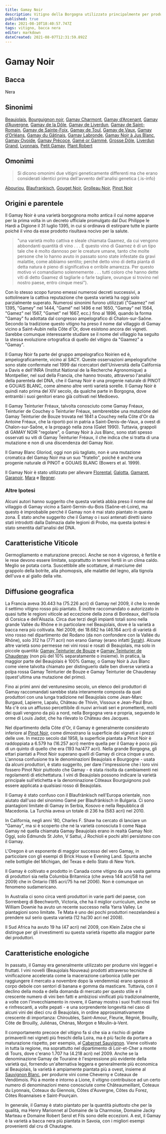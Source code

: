 ```yaml
---
title: Gamay Noir
description: Vitigno della Borgogna utilizzato principalmente per produrre vini da consumare giovani
published: true
date: 2021-08-10T18:40:57.747Z
tags: vitigno, bacca nera
editor: markdown
dateCreated: 2021-08-07T12:31:59.892Z
---
```


# Gamay Noir

## Bacca
Nera

## Sinonimi
[Beaujolais](/vitigni/bacca-nera/beaujolais), [Bourguignon noir](/vitigni/bacca-nera/bourguignon-noir), [Gamay Charmont](/vitigni/bacca-nera/gamay-charmont), [Gamay d’Arcenant](/vitigni/bacca-nera/gamay-d-arcenant), [Gamay d’Auvergne](/vitigni/bacca-nera/gamay-d-auvergne),
[Gamay de la Dôle](/vitigni/bacca-nera/gamay-de-la-dole), [Gamay de Liverdun](/vitigni/bacca-nera/gamay-de-liverdun), [Gamay de Saint-Romain](/vitigni/bacca-nera/gamay-de-saint-Romain), [Gamay de Sainte-Foix](/vitigni/bacca-nera/gamay-de-sainte-foix), [Gamay de Toul](/vitigni/bacca-nera/famay-de-toul), [Gamay de Vaux](/vitigni/bacca-nera/gamay-de-vaux), [Gamay d’Orléans](/vitigni/bacca-nera/gamay-d-orleans), [Gamay du Gâtinais](/vitigni/bacca-nera/gamay-du-gatinais), [Gamay Labronde](/vitigni/bacca-nera/gamay-labronde), [Gamay Noir à Jus Blanc](/vitigni/bacca-nera/gamay-noir-a-jus-blanc), [Gamay Ovoide](/vitigni/bacca-nera/gamay-ovoide), [Gamay Précoce](/vitigni/bacca-nera/gamay-precoce), [Gamé or Gammé](/vitigni/bacca-nera/Game-or-Gamme), [Grosse Dôle](/vitigni/bacca-nera/grosse-dole), [Liverdun Grand](/vitigni/bacca-nera/liverdun-grand), [Lyonnais](/vitigni/bacca-nera/lyonnais), [Petit Gamay](/vitigni/bacca-nera/petit-gamay), [Plant Robert](/vitigni/bacca-nera/plant-robert)



## Omonimi
> Si dicono omonimi due vitigni geneticamente differenti ma che erano considerati identici prima dell'avvento dell'analisi genetica
{.is-info}

[Abouriou](/vitigni/Francia/bacca-nera/abouriou), [Blaufrankisch](/vitigni/Austria/bacca-nera/blaufrankisch), [Gouget Noir](/vitigni/bacca-nera/gouget-noir), [Grolleau Noir](/vitigni/bacca-nera/grolleau-noir), [Pinot Noir](/vitigni/Francia/bacca-nera/pinot-noir)

## Origini e parentele
Il Gamay Noir è una varietà borgognona molto antica il cui nome apparve per la prima volta in un decreto ufficiale promulgato dal Duc Philippe le Hardi a Digione il 31 luglio 1395, in cui si ordinava di estirpare tutte le piante poiché il vino da esse prodotto risultava nocivo per la salute.

> "una varietà molto cattiva e sleale chiamata Gaamez, da cui vengono abbondanti quantità di vino . . . E questo vino di Gaamez è di un tipo tale che è molto dannoso per le creature umane, tanto che molte persone che lo hanno avuto in passato sono state infestate da gravi malattie, come abbiamo sentito; perché detto vino di detta pianta di detta natura è pieno di significativa e orribile amarezza. Per questo motivo vi comandiamo solennemente . . . tutti coloro che hanno dette viti di detto Gaamez di tagliarle o farle tagliare, ovunque si trovino nel nostro paese, entro cinque mesi").

Con lo stesso scopo furono emessi numerosi decreti successivi, a sottolineare la cattiva reputazione che questa varietà ha oggi solo parzialmente superato. Numerosi sinonimi furono utilizzati ("Gaamez" nel 1395, "Gamey" nel 1444, "Gamé" nel 1496 e nel 1650, "Gamay" nel 1564, "Gamez" nel 1567, "Gamet" nel 1667, ecc.) fino al 1896, quando la forma "Gamay" fu adottata dal congresso ampelografico di Chalon-sur-Saône. Secondo la tradizione questo vitigno ha preso il nome dal villaggio di Gamay vicino a Saint-Aubin nella Côte d'Or, dove esistono ancora dei vigneti. Sarebbe comunque interessante studiare se il nome del villaggio ha seguito la stessa evoluzione ortografica di quello del vitigno da "Gaamez" a "Gamay".

Il Gamay Noir fa parte del gruppo ampelografico Noirien ed è, ampelograficamente, vicino al SACY. Queste osservazioni ampelografiche sono state confermate nel 1999 dai ricercatori dell'Università della California a Davis e dell'INRA (Institut National de la Recherche Agronomique) a Montpellier, nel sud della Francia, che hanno trovato, attraverso l'analisi della parentela del DNA, che il Gamay Noir è una progenie naturale di PINOT e GOUAIS BLANC, come almeno altre venti varietà sorelle. Il Gamay Noir è quindi nato prima del XIV secolo, da qualche parte in Borgogna, dove entrambi i suoi genitori erano già coltivati nel Medioevo.

Il Gamay Teinturier Fréaux, talvolta conosciuto come Gamay Fréaux, Teinturier de Couchey o Teinturier Fréaux, sembrerebbe una mutazione del Gamay Teinturier de Bouze trovata nel 1841 a Couchey nella Côte d'Or da Antoine Fréaux, che la riportò poi in patria a Saint-Denis-de-Vaux, a ovest di Chalon-sur-Saône, e la propagò nella zona (Galet 1990). Tuttavia, grappoli di GAMAY NOIR "regolare", o Gamay Noir à Jus Blanc, sono stati spesso osservati su viti di Gamay Teinturier Fréaux, il che indica che si tratta di una mutazione e non di una discendenza del Gamay Noir.

Il Gamay Blanc Gloriod, oggi non più tagliato, non è una mutazione cromatica del Gamay Noir ma un suo "fratello", poiché è anche una progenie naturale di PINOT e GOUAIS BLANC (Bowers et al. 1999).

Il Gamay Noir è stato utilizzato per allevare [Florental](/vitigni/bacca-nera/florental), [Galotta](/vitigni/bacca-nera/galotta), [Gamaret](/vitigni/bacca-nera/gamaret), [Garanoir](/vitigni/bacca-nera/garanoir), [Mara](/vitigni/bacca-nera/mara) e [Regner](/vitigni/bacca-nera/regner).

### Altre Ipotesi

Alcuni autori hanno suggerito che questa varietà abbia preso il nome dal villaggio di Gamay vicino a Saint-Sernin-du-Bois (Saône-et-Loire), ma questo è improbabile perché il Gamay non è mai stato piantato in questa zona. È stato anche suggerito che il Gamay o i suoi antenati diretti siano stati introdotti dalla Dalmazia dalle legioni di Probo, ma questa ipotesi è stato smentita dall'analisi del DNA.

## Caratteristiche Viticole

Germogliamento e maturazione precoci. Anche se non è vigoroso, è fertile e le rese devono essere limitate, soprattutto in terreni fertili in un clima caldo. Meglio se potata corta. Suscettibile alle scottature, al marciume del grappolo della botrite, alla phomopsis, alle malattie del legno, alla tignola dell'uva e al giallo della vite.

## Diffusione geografica

La Francia aveva 30.443 ha (75.226 acri) di Gamay nel 2009, il che lo rende il settimo vitigno rosso più piantato. È inoltre raccomandato o autorizzato in quasi tutte le regioni viticole ad eccezione della zona di Bordeaux, dell'isola di Corsica e dell'Alsazia. Circa due terzi degli impianti totali sono nella grande Vallée du Rhône e in particolare nel Beaujolais, dove è la varietà a bacca nera più coltivata. Nel 2009, dei 18.682 ha (46.164 acri) di varietà di vino rosso nel dipartimento del Rodano (da non confondere con la Vallée du Rhône), solo 312 ha (771 acri) non erano Gamay (erano infatti [Syrah](/vitigni/Italia/bacca-nera/syrah)). Alcune altre varietà sono permesse nei vini rossi e rosati di Beaujolais, ma solo in piccole quantità: [Gamay Teinturier de Bouze](/vitigni/bacca-nera/gamay-teinturier-de-bouze) e [Gamay Teinturier de Chaudenay](/vitigni/bacca-nera/gamay-teinturier-de-chaudenay) (non più del 10% separatamente o insieme). In pratica, la maggior parte del Beaujolais è 100% Gamay, o Gamay Noir à Jus Blanc come viene talvolta chiamato per distinguerlo dalle ben diverse varietà a polpa rossa Gamay Teinturier de Bouze e Gamay Teinturier de Chaudenay (quest'ultima una mutazione del primo).

Fino ai primi anni del ventunesimo secolo, un elenco deii produttori di Gamay raccomandati sarebbe stata interamente composta da quei produttori con una lunga tradizione nel Beaujolais come Jean-Marc Burgaud, Lapierre, Lapalu, Château de Thivin, Vissoux e Jean-Paul Brun. Ma c'è ora un afflusso percettibile di nuovi arrivati seri e promettenti, molti dei quali vengono da più a nord, nella Borgogna vera e propria, seguendo le orme di Louis Jadot, che ha rilevato lo Château des Jacques.

Nel dipartimento della Côte d'Or, il Gamay è generalmente considerato inferiore al [Pinot Noir](/vitigni/Francia/bacca-nera/pinot-noir), come dimostrano la superficie dei vigneti e i prezzi delle uve. In mezzo secolo dal 1958, la superficie piantata a Pinot Noir è raddoppiata a 6.579 ha (16.257 acri) mentre quella per il Gamay è poco più di un quinto di quello che era (193 ha/477 acri). Nella grande Borgogna, gli ettari piantati a Pinot Noir superano quelli di Gamay di circa cinque a uno. L'annosa confusione tra le denominazioni Beaujolais e Bourgogne - usata da alcuni produttori, è stato suggerito, per dare l'impressione che i loro vini fossero Pinot Noir piuttosto che Gamay - è stata risolta da cambiamenti nei regolamenti di etichettatura. I vini di Beaujolais possono indicare la varietà principale sull'etichetta e la denominazione Côteaux Bourguignons può essere applicata a qualsiasi rosso di Beaujolais.

Il Gamay è stato confuso con il Blaufränkisch nell'Europa orientale, non aiutato dall'uso del sinonimo Gamé per Blaufränkisch in Bulgaria. Ci sono piantagioni limitate di Gamay in Serbia, Kosovo e nella Repubblica di Macedonia. La Turchia aveva un totale di 236 ha (583 acri) nel 2010.

In California, negli anni '80, Charles F. Shaw ha cercato di lanciare un "Gamay", ma si è scoperto che né la varietà conosciuta lì come Napa Gamay né quella chiamata Gamay Beaujolais erano in realtà Gamay Noir. Oggi, solo Edmunds St John, V Sattui, J Rochioli e pochi altri persistono con il Gamay.

L'Oregon è un esponente di maggior successo del vero Gamay, in particolare con gli esempi di Brick House e Evening Land. Spunta anche nelle bottiglie del Michigan, del Texas e dello Stato di New York.

Il Gamay è coltivato e prodotto in Canada come vitigno da una vasta gamma di produttori sia nella Columbia Britannica (che aveva 144 acri/58 ha nel 2009) che in Ontario (185 acri/75 ha nel 2006). Non è comunque un fenomeno sudamericano.

In Australia ci sono circa venti produttori in varie parti del paese, con Sorrenberg di Beechworth, Victoria, che ha il miglior curriculum, anche se William Downie ha avuto un recente successo nella Yarra Valley. Le piantagioni sono limitate. Te Mata è uno dei pochi produttori neozelandesi a prendere sul serio questa varietà (12 ha/30 acri nel 2008).

Il Sud Africa ha avuto 19 ha (47 acri) nel 2009, con Klein Zalze che si distingue per gli investimenti su questa varietà rispetto alla maggior parte dei produttori.

## Caratteristiche enologiche

In passato, il Gamay era generalmente utilizzato per produrre vini leggeri e fruttati. I vini novelli (Beaujolais Nouveau) prodotti attraverso tecniche di vinificazione accelerata come la macerazione carbonica (utile per raggiungere il mercato a novembre dopo la vendemmia) erano spesso di corpo debole con sentori di banana e gomma da masticare. Tuttavia, con il declino della moda e della domanda di mercato per questo stile e il crescente numero di vini ben fatti e ambiziosi vinificati più tradizionalmente, a volte con l'invecchiamento in rovere, il Gamay mostra i suoi frutti rossi fini e rinfrescanti, a volte pepati - e una sorprendente longevità nel caso di alcuni vini dei dieci cru di Beaujolais, in ordine approssimativamente crescente di importanza: Chiroubles, Saint-Amour, Fleurie, Régnié, Brouilly, Côte de Brouilly, Juliénas, Chénas, Morgon e Moulin-à-Vent.

Il comportamento precoce del vitigno fa sì che sia a rischio di gelate primaverili nei vigneti più freschi della Loira, ma è più facile da portare a maturazione rispetto, per esempio, al [Cabernet Sauvignon](/vitigni/Francia/bacca-nera/cabernet-sauvignon). Viene coltivato in tutta la regione, ma soprattutto nel dipartimento di Loir-et-Cher a monte di Tours, dove c'erano 1.707 ha (4.218 acri) nel 2009. Anche se la denominazione Gamay de Touraine è l'espressione più evidente della varietà qui, fornendo un'alternativa leggera e generalmente più economica al Beaujolais, la varietà è ampiamente piantata più a ovest, insieme al [Sauvignon Blanc](/vitigni/bacca-nera/sauvignon-blanc), per produrre vini come Cheverny e Coteaux de Vendômois. Più a monte e intorno a Lione, il vitigno contribuisce ad un certo numero di denominazioni meno conosciute come Châteaumeillant, Coteaux du Lyonnais, Coteaux du Giennois, Côtes d'Auvergne, Côtes du Forez, Côtes Roannaises e Saint-Pourçain. 

In generale, il Gamay è stato piantato per la quantità piuttosto che per la qualità, ma Henry Marionnet al Domaine de la Charmoise, Domaine Jacky Marteau e Domaine Robert Serol et Fils sono delle eccezioni. A est, il Gamay è la varietà a bacca nera più piantata in Savoia, con i migliori esempi provenienti dal cru di Chautagne.



